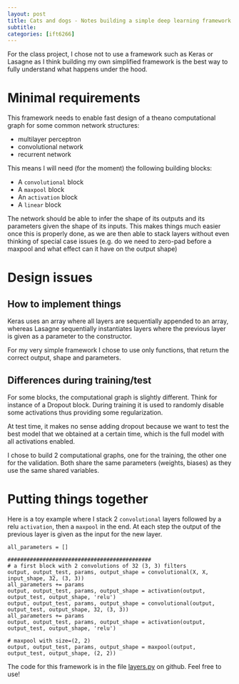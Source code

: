 ```yaml
---
layout: post
title: Cats and dogs - Notes building a simple deep learning framework
subtitle: 
categories: [ift6266]
---
```


For the class project, I chose not to use a framework such as Keras or Lasagne as I think building my own simplified framework is the best way to fully understand what happens under the hood.

# Minimal requirements

This framework needs to enable fast design of a theano computational graph for some common network structures:

 - multilayer perceptron
 - convolutional network
 - recurrent network

This means I will need (for the moment) the following building blocks:

 - A `convolutional` block
 - A `maxpool` block
 - An `activation` block
 - A `linear` block

The network should be able to infer the shape of its outputs and its parameters given the shape of its inputs. This makes things much easier once this is properly done, as we are then able to stack layers without even thinking of special case issues (e.g. do we need to zero-pad before a maxpool and what effect can it have on the output shape)

# Design issues

## How to implement things

Keras uses an array where all layers are sequentially appended to an array, whereas Lasagne sequentially instantiates layers where the previous layer is given as a parameter to the constructor.

For my very simple framework I chose to use only functions, that return the correct output, shape and parameters.

## Differences during training/test

For some blocks, the computational graph is slightly different. Think for instance of a Dropout block. During training it is used to randomly disable some activations thus providing some regularization.

At test time, it makes no sense adding dropout because we want to test the best model that we obtained at a certain time, which is the full model with all activations enabled.

I chose to build 2 computational graphs, one for the training, the other one for the validation. Both share the same parameters (weights, biases) as they use the same shared variables.

# Putting things together

Here is a toy example where I stack 2 `convolutional` layers followed by a relu `activation`, then a `maxpool` in the end. At each step the output of the previous layer is given as the input for the new layer.

	all_parameters = []

	#############################################
	# a first block with 2 convolutions of 32 (3, 3) filters
	output, output_test, params, output_shape = convolutional(X, X, input_shape, 32, (3, 3))
	all_parameters += params
	output, output_test, params, output_shape = activation(output, output_test, output_shape, 'relu')
	output, output_test, params, output_shape = convolutional(output, output_test, output_shape, 32, (3, 3))
	all_parameters += params
	output, output_test, params, output_shape = activation(output, output_test, output_shape, 'relu')
	
	# maxpool with size=(2, 2)
	output, output_test, params, output_shape = maxpool(output, output_test, output_shape, (2, 2))

The code for this framework is in the file [layers.py](https://github.com/tfjgeorge/ift6266/blob/master/catsdogs/layers.py) on github. Feel free to use!